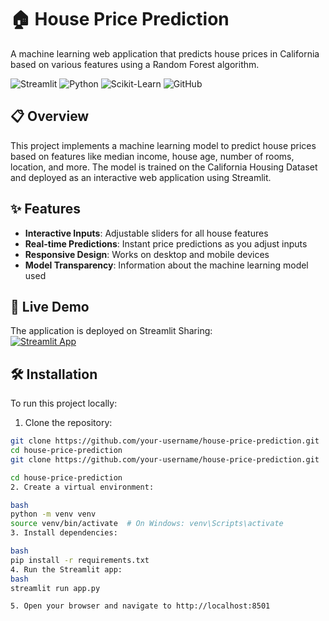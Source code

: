 # 🏠 House Price Prediction

A machine learning web application that predicts house prices in California based on various features using a Random Forest algorithm.

![Streamlit](https://img.shields.io/badge/Streamlit-FF4B4B?style=for-flat-square&logo=Streamlit&logoColor=white)
![Python](https://img.shields.io/badge/Python-3776AB?style=for-flat-square&logo=python&logoColor=white)
![Scikit-Learn](https://img.shields.io/badge/Scikit_Learn-F7931E?style=for-flat-square&logo=scikit-learn&logoColor=white)
![GitHub](https://img.shields.io/badge/GitHub-100000?style=for-flat-square&logo=github&logoColor=white)

## 📋 Overview

This project implements a machine learning model to predict house prices based on features like median income, house age, number of rooms, location, and more. The model is trained on the California Housing Dataset and deployed as an interactive web application using Streamlit.

## ✨ Features

- **Interactive Inputs**: Adjustable sliders for all house features
- **Real-time Predictions**: Instant price predictions as you adjust inputs
- **Responsive Design**: Works on desktop and mobile devices
- **Model Transparency**: Information about the machine learning model used

## 🚀 Live Demo

The application is deployed on Streamlit Sharing:  
[![Streamlit App](https://static.streamlit.io/badges/streamlit_badge_black_white.svg)](https://your-username-house-price-prediction.streamlit.app/)

## 🛠️ Installation

To run this project locally:

1. Clone the repository:
```bash
git clone https://github.com/your-username/house-price-prediction.git
cd house-price-prediction
git clone https://github.com/your-username/house-price-prediction.git

cd house-price-prediction
2. Create a virtual environment:

bash
python -m venv venv
source venv/bin/activate  # On Windows: venv\Scripts\activate
3. Install dependencies:

bash
pip install -r requirements.txt
4. Run the Streamlit app:
bash
streamlit run app.py

5. Open your browser and navigate to http://localhost:8501

